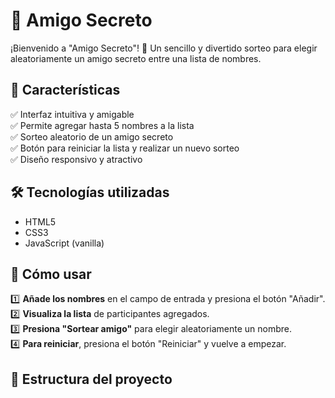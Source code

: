 # 🎁 Amigo Secreto

¡Bienvenido a "Amigo Secreto"! 🎉 Un sencillo y divertido sorteo para elegir aleatoriamente un amigo secreto entre una lista de nombres.

## 📌 Características

✅ Interfaz intuitiva y amigable  
✅ Permite agregar hasta 5 nombres a la lista  
✅ Sorteo aleatorio de un amigo secreto  
✅ Botón para reiniciar la lista y realizar un nuevo sorteo  
✅ Diseño responsivo y atractivo  

## 🛠️ Tecnologías utilizadas

- HTML5  
- CSS3  
- JavaScript (vanilla)  

## 🚀 Cómo usar

1️⃣ **Añade los nombres** en el campo de entrada y presiona el botón "Añadir".  
2️⃣ **Visualiza la lista** de participantes agregados.  
3️⃣ **Presiona "Sortear amigo"** para elegir aleatoriamente un nombre.  
4️⃣ **Para reiniciar**, presiona el botón "Reiniciar" y vuelve a empezar.  

## 📂 Estructura del proyecto


